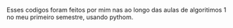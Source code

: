Esses codigos foram feitos por mim nas ao longo das aulas de algoritimos 1 no meu primeiro semestre, usando pythom.
